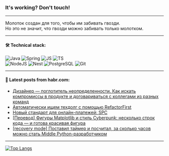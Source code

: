 ### It's working? Don't touch!

---
Молоток создан для того, чтобы им забивать гвозди. <br>
Но это не значит, что гвозди можно забивать только молотком.

---

#### 🛠️ Technical stack:

![Java](https://img.shields.io/badge/Java-informational?logo=Oracle&style=flat&logoColor=white&color=FF4500)
![Spring](https://img.shields.io/badge/SpringBoot-informational?logo=SpringBoot&style=flat&logoColor=white&color=6495ED)
![JS](https://img.shields.io/badge/JS-informational?logo=javaScript&style=flat&logoColor=black&color=F7Df1E)
![TS](https://img.shields.io/badge/TypeScript-informational?logo=typeScript&style=flat&logoColor=black&color=0667A8)  <br>
![NodeJS](https://img.shields.io/badge/NodeJS-informational?logo=node.js&style=flat&logoColor=white&color=43853D)
![Nest](https://img.shields.io/badge/NestJS-informational?logo=NestJS&style=flat&logoColor=white&color=red)
![PostgreSQL](https://img.shields.io/badge/PostgreSQL-informational?logo=PostgreSQL&style=flat&logoColor=white&color=DAA520)
![Git](https://img.shields.io/badge/Git-informational?logo=git&style=flat&logoColor=white&color=778899)

___

#### 💬 Latest posts from habr.com:

<!-- BLOG-POST-LIST:START -->
- [Дизайнер — поглотитель неопределенности. Как искать компромиссы в продукте и договариваться с коллегами из разных команд](https://habr.com/ru/companies/sbermarket/articles/746280/?utm_source=habrahabr&utm_medium=rss&utm_campaign=746280)
- [Автоматически ищем техдолг с помощью RefactorFirst](https://habr.com/ru/companies/bar/articles/746574/?utm_source=habrahabr&utm_medium=rss&utm_campaign=746574)
- [Новый стандарт для онлайн-платежей: SPC](https://habr.com/ru/companies/globalsign/articles/746560/?utm_source=habrahabr&utm_medium=rss&utm_campaign=746560)
- [[Перевод] Фигуры Matplotlib и стиль Cyberpunk: несколько строк кода — и готова красивая фигура](https://habr.com/ru/companies/vk/articles/746062/?utm_source=habrahabr&utm_medium=rss&utm_campaign=746062)
- [[recovery mode] Поставил таймер и посчитал, за сколько часов можно стать Middle Python-разработчиком](https://habr.com/ru/companies/yandex_praktikum/articles/746530/?utm_source=habrahabr&utm_medium=rss&utm_campaign=746530)
<!-- BLOG-POST-LIST:END -->

---
[![Top Langs](https://github-readme-stats-git-master-advtsetting-gmailcom.vercel.app/api/top-langs/?username=zloylis&langs_count=10&hide_title=false&title_color=e6edf3&size_weight=0.5&count_weight=0.5&layout=compact&hide_border=true&theme=dracula)](https://github.com/zloylis)

<!-- ![GitHub stats](https://github-readme-stats-git-master-advtsetting-gmailcom.vercel.app/api?username=zloylis&show_icons=true&hide_border=true&theme=dracula&hide_title=true&include_all_commits=true&count_private=true&hide=contribs&hide_rank=true) -->
